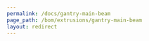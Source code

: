 ```yaml
---
permalink: /docs/gantry-main-beam
page_path: /bom/extrusions/gantry-main-beam
layout: redirect
---
```

